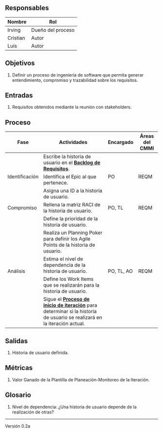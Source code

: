## Responsables

Nombre     | Rol
-----------|------------------
Irving     | Dueño del proceso
Cristian   | Autor
Luis       | Autor

## Objetivos
1. Definir un proceso de ingeniería de software que permita generar entendimiento, compromiso y trazabilidad sobre los requisitos.

## Entradas
1. Requisitos obtenidos mediante la reunión con stakeholders.

## Proceso
<table>
  <thead>
    <tr>
      <th>Fase</th>
      <th>Actividades</th>
      <th>Encargado</th>
      <th>Áreas del CMMI</th>
    </tr>
  </thead>
  <tbody>
    <tr>
      <td rowspan="3">Identificación</td>
      <td>Escribe la historia de usuario en el <strong><a href="https://docs.google.com/spreadsheets/d/1o6jLgBaUGFCco-8gIZqd8Ng3zqUKfJYZudfaI9Bqu-0/edit#gid=1630941258">Backlog de Requisitos</a></strong>.</td>
      <td rowspan="3">PO</td>
      <td rowspan="3">REQM</td>
    </tr>
    <tr>
      <td>Identifica el Epic al que pertenece.</td>
    </tr>
    <tr>
      <td>Asigna una ID a la historia de usuario.</td>
    </tr>
    <tr>
      <td rowspan="1">Compromiso</td>
      <td>Rellena la matriz RACI de la historia de usuario.</td>
      <td>PO, TL</td>
      <td>REQM</td>
    </tr>
    <tr>
      <td rowspan="5">Análisis</td>
      <td>Define la prioridad de la historia de usuario.</td>
      <td rowspan="5">PO, TL, AO</td>
      <td rowspan="5">REQM</td>
    </tr> 
    <tr>
      <td>Realiza un Planning Poker para definir los Agile Points de la historia de usuario.</td>
    </tr> 
    <tr>
      <td>Estima el nivel de dependencia de la historia de usuario.</td>
    </tr> 
    <tr>
      <td>Define los Work Items que se realizarán para la historia de usuario.</td>
    </tr> 
    <tr>
      <td>Sigue el <strong><a href="https://github.com/novaDepto/Nova/wiki/Proceso-de-inicio-de-iteraci%C3%B3n">Proceso de inicio de iteración</a></strong> para determinar si la historia de usuario se realizará en la iteración actual.</td>
    </tr> 
  </tbody>
</table>

## Salidas
1. Historia de usuario definida.

## Métricas
1. Valor Ganado de la Plantilla de Planeación-Monitoreo de la Iteración.

## Glosario
1. Nivel de dependencia: ¿Una historia de usuario depende de la realización de otras?

***
Versión 0.2a
